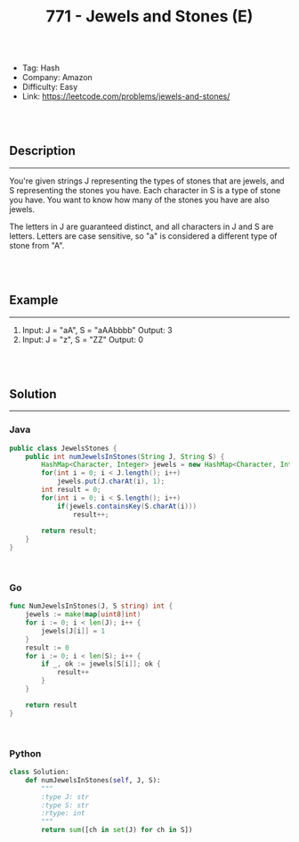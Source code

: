 # <center>771 - Jewels and Stones (E)</center> 



<br></br>

* Tag: Hash
* Company: Amazon
* Difficulty: Easy
* Link: https://leetcode.com/problems/jewels-and-stones/

<br></br>



## Description
----
You're given strings J representing the types of stones that are jewels, and S representing the stones you have. Each character in S is a type of stone you have. You want to know how many of the stones you have are also jewels.

The letters in J are guaranteed distinct, and all characters in J and S are letters. Letters are case sensitive, so "a" is considered a different type of stone from "A".

<br></br>



## Example
----
1. Input: J = "aA", S = "aAAbbbb" Output: 3
2. Input: J = "z", S = "ZZ" Output: 0

<br></br>



## Solution
----
### Java
```java
public class JewelsStones {
    public int numJewelsInStones(String J, String S) {
        HashMap<Character, Integer> jewels = new HashMap<Character, Integer>();
        for(int i = 0; i < J.length(); i++)
            jewels.put(J.charAt(i), 1);
        int result = 0;
        for(int i = 0; i < S.length(); i++)
            if(jewels.containsKey(S.charAt(i)))
                result++;
        
        return result;
    }
}
```

<br>


### Go
```go
func NumJewelsInStones(J, S string) int {
	jewels := make(map[uint8]int)
	for i := 0; i < len(J); i++ {
		jewels[J[i]] = 1
	}
	result := 0
	for i := 0; i < len(S); i++ {
		if _, ok := jewels[S[i]]; ok {
			result++
		}
	}

	return result
}
```

<br>


### Python
```python
class Solution:
    def numJewelsInStones(self, J, S):
        """
        :type J: str
        :type S: str
        :rtype: int
        """
        return sum([ch in set(J) for ch in S])
```